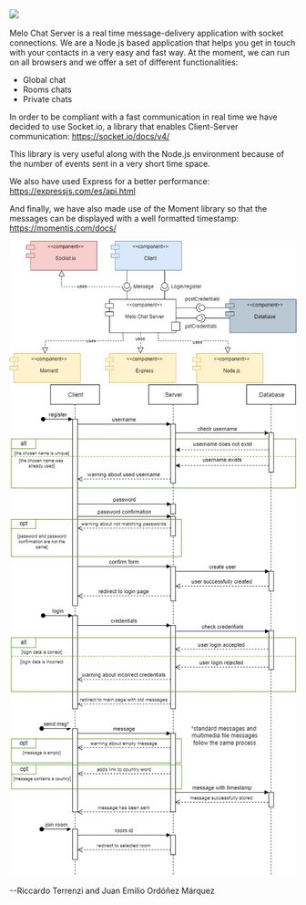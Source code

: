 <img src="/public/images/chaticon.ico"/>

Melo Chat Server is a real time message-delivery application with socket connections.
We are a Node.js based application that helps you get in touch with your contacts
in a very easy and fast way. At the moment, we can run on all browsers and we offer
a set of different functionalities:

  - Global chat
  - Rooms chats
  - Private chats

In order to be compliant with a fast communication in real time we have decided to 
use Socket.io, a library that enables Client-Server communication: https://socket.io/docs/v4/

This library is very useful along with the Node.js environment because of the number
of events sent in a very short time space. 

We also have used Express for a better performance: https://expressjs.com/es/api.html

And finally, we have also made use of the Moment library so that the messages can
be displayed with a well formatted timestamp: https://momentjs.com/docs/

<img src="/public/images/MCS Component Diagram.jpg"/>
<img src="/public/images/MCS Sequence Diagram.jpg"/>

--Riccardo Terrenzi and Juan Emilio Ordóñez Márquez
